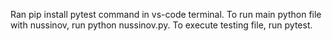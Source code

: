 Ran pip install pytest command in vs-code terminal. 
To run main python file with nussinov, run python nussinov.py.
To execute testing file, run pytest.
